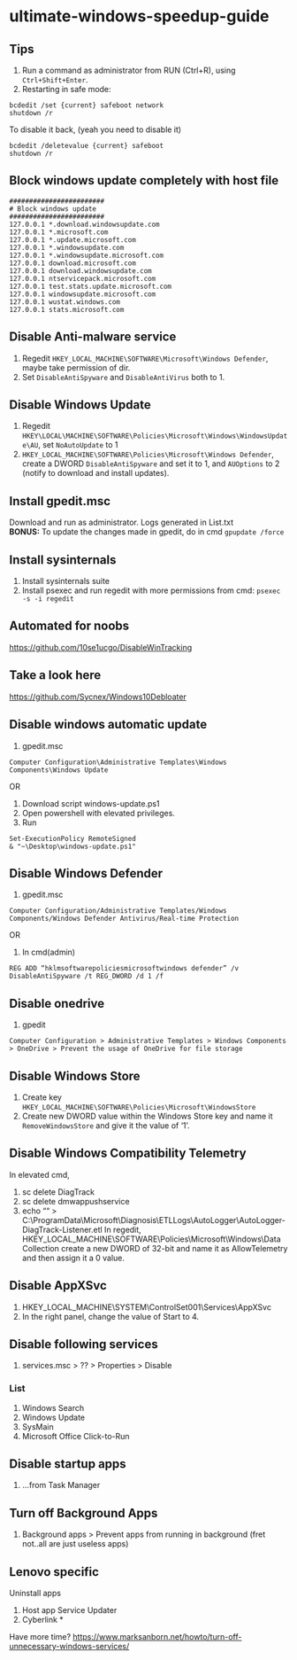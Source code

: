 # ultimate-windows-speedup-guide

## Tips
1. Run a command as administrator from RUN (Ctrl+R), using `Ctrl+Shift+Enter`.
2. Restarting in safe mode: 
```
bcdedit /set {current} safeboot network
shutdown /r
```
To disable it back, (yeah you need to disable it)
```
bcdedit /deletevalue {current} safeboot
shutdown /r
```
## Block windows update completely with host file
```
########################
# Block windows update
########################
127.0.0.1 *.download.windowsupdate.com
127.0.0.1 *.microsoft.com
127.0.0.1 *.update.microsoft.com
127.0.0.1 *.windowsupdate.com
127.0.0.1 *.windowsupdate.microsoft.com
127.0.0.1 download.microsoft.com
127.0.0.1 download.windowsupdate.com
127.0.0.1 ntservicepack.microsoft.com
127.0.0.1 test.stats.update.microsoft.com
127.0.0.1 windowsupdate.microsoft.com
127.0.0.1 wustat.windows.com
127.0.0.1 stats.microsoft.com
```

## Disable Anti-malware service
1. Regedit `HKEY_LOCAL_MACHINE\SOFTWARE\Microsoft\Windows Defender`, maybe take permission of dir.    
2. Set `DisableAntiSpyware` and `DisableAntiVirus` both to 1.   


## Disable Windows Update
1. Regedit `HKEY\LOCAL\MACHINE\SOFTWARE\Policies\Microsoft\Windows\WindowsUpdate\AU`, set `NoAutoUpdate` to 1
2. `HKEY_LOCAL_MACHINE\SOFTWARE\Policies\Microsoft\Windows Defender`, create a DWORD `DisableAntiSpyware` and set it to 1, and `AUOptions` to 2 (notify to download and install updates).   

## Install gpedit.msc
Download and run as administrator. Logs generated in List.txt   
**BONUS:** To update the changes made in gpedit, do in cmd `gpupdate /force`

## Install sysinternals
1. Install sysinternals suite
2. Install psexec and run regedit with more permissions from cmd: `psexec -s -i regedit`

## Automated for noobs 
https://github.com/10se1ucgo/DisableWinTracking

## Take a look here
https://github.com/Sycnex/Windows10Debloater

## Disable windows automatic update
1. gpedit.msc
```
Computer Configuration\Administrative Templates\Windows Components\Windows Update
```
OR
1. Download script windows-update.ps1
2. Open powershell with elevated privileges.
3. Run
```
Set-ExecutionPolicy RemoteSigned
& "~\Desktop\windows-update.ps1"
```

## Disable Windows Defender
1. gpedit.msc 
```
Computer Configuration/Administrative Templates/Windows Components/Windows Defender Antivirus/Real-time Protection
```
OR
1. In cmd(admin)
```
REG ADD “hklmsoftwarepoliciesmicrosoftwindows defender” /v DisableAntiSpyware /t REG_DWORD /d 1 /f
```
## Disable onedrive
1. gpedit
```
Computer Configuration > Administrative Templates > Windows Components > OneDrive > Prevent the usage of OneDrive for file storage
```

## Disable Windows Store
1. Create key `HKEY_LOCAL_MACHINE\SOFTWARE\Policies\Microsoft\WindowsStore`
2. Create new DWORD value within the Windows Store key and name it `RemoveWindowsStore` and give it the value of ‘1’.

## Disable Windows Compatibility Telemetry
In elevated cmd,
1. sc delete DiagTrack
2. sc delete dmwappushservice
3. echo ““ > C:\ProgramData\Microsoft\Diagnosis\ETLLogs\AutoLogger\AutoLogger-DiagTrack-Listener.etl
In regedit,
HKEY_LOCAL_MACHINE\SOFTWARE\Policies\Microsoft\Windows\Data Collection
create a new DWORD of 32-bit and name it as AllowTelemetry and then assign it a 0 value.


## Disable AppXSvc 
1. HKEY_LOCAL_MACHINE\SYSTEM\ControlSet001\Services\AppXSvc
2. In the right panel, change the value of Start to 4.

## Disable following services
1. services.msc > ?? > Properties > Disable 
### List
1. Windows Search
2. Windows Update
3. SysMain 
4. Microsoft Office Click-to-Run 

## Disable startup apps 
1. ...from Task Manager

## Turn off Background Apps
1. Background apps > Prevent apps from running in background (fret not..all are just useless apps)

## Lenovo specific
Uninstall apps 
1. Host app Service Updater
2. Cyberlink *

Have more time?
https://www.marksanborn.net/howto/turn-off-unnecessary-windows-services/

